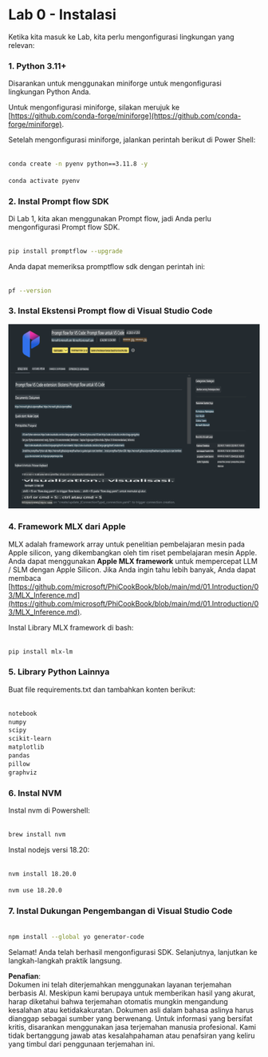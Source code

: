 # **Lab 0 - Instalasi**

Ketika kita masuk ke Lab, kita perlu mengonfigurasi lingkungan yang relevan:

### **1. Python 3.11+**

Disarankan untuk menggunakan miniforge untuk mengonfigurasi lingkungan Python Anda.

Untuk mengonfigurasi miniforge, silakan merujuk ke [https://github.com/conda-forge/miniforge](https://github.com/conda-forge/miniforge).

Setelah mengonfigurasi miniforge, jalankan perintah berikut di Power Shell:

```bash

conda create -n pyenv python==3.11.8 -y

conda activate pyenv

```

### **2. Instal Prompt flow SDK**

Di Lab 1, kita akan menggunakan Prompt flow, jadi Anda perlu mengonfigurasi Prompt flow SDK.

```bash

pip install promptflow --upgrade

```

Anda dapat memeriksa promptflow sdk dengan perintah ini:

```bash

pf --version

```

### **3. Instal Ekstensi Prompt flow di Visual Studio Code**

![pf](../../../../../../../../../translated_images/pf_ext.fa065f22e1ee3e67157662d8be5241f346ddd83744045e3406d92b570e8d8b36.id.png)

### **4. Framework MLX dari Apple**

MLX adalah framework array untuk penelitian pembelajaran mesin pada Apple silicon, yang dikembangkan oleh tim riset pembelajaran mesin Apple. Anda dapat menggunakan **Apple MLX framework** untuk mempercepat LLM / SLM dengan Apple Silicon. Jika Anda ingin tahu lebih banyak, Anda dapat membaca [https://github.com/microsoft/PhiCookBook/blob/main/md/01.Introduction/03/MLX_Inference.md](https://github.com/microsoft/PhiCookBook/blob/main/md/01.Introduction/03/MLX_Inference.md).

Instal Library MLX framework di bash:

```bash

pip install mlx-lm

```

### **5. Library Python Lainnya**

Buat file requirements.txt dan tambahkan konten berikut:

```txt

notebook
numpy 
scipy 
scikit-learn 
matplotlib 
pandas 
pillow 
graphviz

```

### **6. Instal NVM**

Instal nvm di Powershell:

```bash

brew install nvm

```

Instal nodejs versi 18.20:

```bash

nvm install 18.20.0

nvm use 18.20.0

```

### **7. Instal Dukungan Pengembangan di Visual Studio Code**

```bash

npm install --global yo generator-code

```

Selamat! Anda telah berhasil mengonfigurasi SDK. Selanjutnya, lanjutkan ke langkah-langkah praktik langsung.

**Penafian**:  
Dokumen ini telah diterjemahkan menggunakan layanan terjemahan berbasis AI. Meskipun kami berupaya untuk memberikan hasil yang akurat, harap diketahui bahwa terjemahan otomatis mungkin mengandung kesalahan atau ketidakakuratan. Dokumen asli dalam bahasa aslinya harus dianggap sebagai sumber yang berwenang. Untuk informasi yang bersifat kritis, disarankan menggunakan jasa terjemahan manusia profesional. Kami tidak bertanggung jawab atas kesalahpahaman atau penafsiran yang keliru yang timbul dari penggunaan terjemahan ini.